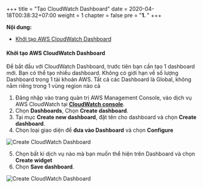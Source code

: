 +++
title = "Tạo CloudWatch Dashboard"
date = 2020-04-18T00:38:32+07:00
weight = 1
chapter = false
pre = "<b>1. </b>"
+++

**Nội dung:**
- [Khởi tạo AWS CloudWatch Dashboard](#khởi-tạo-aws-cloudwatch-dashboard)

#### Khởi tạo AWS CloudWatch Dashboard

Để bắt đầu với CloudWatch Dashboard, trước tiên bạn cần tạo 1 dashboard mới. Bạn có thể tạo nhiều dashboard. Không có giới hạn về số lượng Dashboard trong 1 tài khoản AWS. Tất cả các Dashboard là Global, không nằm riêng trong 1 vùng region nào cả

1. Đăng nhập vào trang quản trị AWS Management Console, vào dịch vụ AWS CloudWatch tại [**CloudWatch console**](https://console.aws.amazon.com/cloudwatch/home).
2. Chọn **Dashboards**, Chọn **Create dashboard**.
3. Tại mục **Create new dashboard**, đặt tên cho dashboard và chọn **Create dashboard**.  
4. Chọn loại giao diện để **đưa vào Dashboard** và chọn **Configure**

![Create CloudWatch Dashboard](/images/5-monitoring/cloudwatch-1.PNG?width=90pc)

5. Chọn bất kì dịch vụ nào mà bạn muốn thể hiện trên Dashboard và chọn **Create widget**  
6. Chọn **Save dashboard**.

![Create CloudWatch Dashboard](/images/5-monitoring/cloudwatch-2.PNG?width=90pc)
